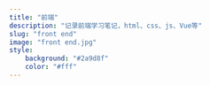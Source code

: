 ```yaml
---
title: "前端"
description: "记录前端学习笔记，html、css、js、Vue等"
slug: "front end"
image: "front end.jpg"
style:
    background: "#2a9d8f"
    color: "#fff"
---
```

